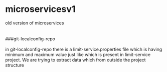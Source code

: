 # microservicesv1
old version of microservices<br><br><br>
###git-localconfig-repo<br><br>
in git-localconfig-repo there is a limit-service.properties file which is having minimum and maximum value just like which is present in limit-service project. We 
are trying to extract data which from outside the project structure 
